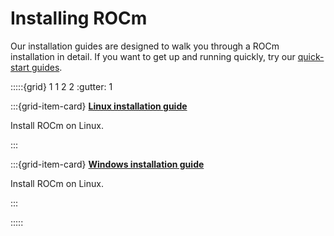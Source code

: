 # Installing ROCm

Our installation guides are designed to walk you through a ROCm installation in detail. If you want to get up and running quickly, try our [quick-start guides](../quick_start/index.md).

:::::{grid} 1 1 2 2
:gutter: 1

:::{grid-item-card}
**[Linux installation guide](./linux/index.md)**

Install ROCm on Linux.

:::

:::{grid-item-card}
**[Windows installation guide](./windows/index.md)**

Install ROCm on Linux.

:::

:::::
